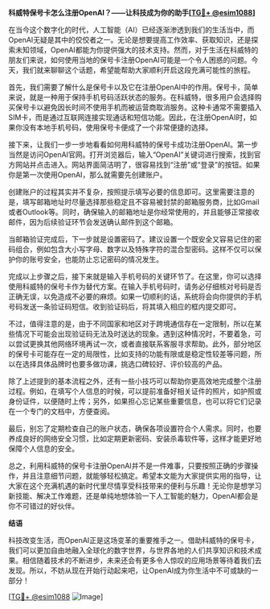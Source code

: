 **科威特保号卡怎么注册OpenAI？——让科技成为你的助手[[TG💪+ @esim1088](https://t.me/s/esim1088)]**

在当今这个数字化的时代，人工智能（AI）已经逐渐渗透到我们的生活当中，而OpenAI无疑是其中的佼佼者之一。无论是想要提高工作效率、获取知识，还是探索未知领域，OpenAI都能为你提供强大的技术支持。然而，对于生活在科威特的朋友们来说，如何使用当地的保号卡注册OpenAI可能是一个令人困惑的问题。今天，我们就来聊聊这个话题，希望能帮助大家顺利开启这段充满可能性的旅程。

首先，我们需要了解什么是保号卡以及它在注册OpenAI中的作用。保号卡，简单来说，就是一种用于保持手机号码活跃状态的服务。在科威特，很多用户会选择购买保号卡以避免因长时间不使用手机而被运营商取消服务。这种卡通常不需要插入SIM卡，而是通过互联网连接实现通话和短信功能。因此，在注册OpenAI时，如果你没有本地手机号码，使用保号卡便成了一个非常便捷的选择。

接下来，让我们一步一步地看看如何用科威特的保号卡成功注册OpenAI。第一步当然是访问OpenAI官网。打开浏览器后，输入“OpenAI”关键词进行搜索，找到官方网站并点击进入。网站界面简洁明了，很容易找到“注册”或“登录”的按钮。如果你是第一次使用OpenAI，那么就需要先创建账户。

创建账户的过程其实并不复杂，按照提示填写必要的信息即可。这里需要注意的是，填写邮箱地址时尽量选择那些稳定且不容易被封禁的邮箱服务商，比如Gmail或者Outlook等。同时，确保输入的邮箱地址是你经常使用的，并且能够正常接收邮件，因为后续验证环节会发送确认邮件到这个邮箱。

当邮箱验证完成后，下一步就是设置密码了。建议设置一个既安全又容易记住的密码组合，例如包含大小写字母、数字以及特殊字符的混合型密码。这样不仅可以保护你的账号安全，也能防止忘记密码的情况发生。

完成以上步骤之后，接下来就是输入手机号码的关键环节了。在这里，你可以选择使用科威特的保号卡作为替代方案。在输入手机号码时，请务必仔细核对号码是否正确无误，以免造成不必要的麻烦。如果一切顺利的话，系统将会向你提供的手机号码发送一条验证码短信。收到验证码后，将其填入相应的框内提交即可。

不过，值得注意的是，由于不同国家和地区对于跨境通信存在一定限制，所以在某些情况下可能会出现验证码无法及时送达的现象。遇到这种情况时，不要着急，可以尝试更换其他网络环境再试一次，或者直接联系客服寻求帮助。此外，部分地区的保号卡可能存在一定的局限性，比如支持的功能有限或是稳定性较差等问题，所以在选择具体品牌时也要多做功课，挑选口碑较好、评价较高的产品。

除了上述提到的基本流程之外，还有一些小技巧可以帮助你更高效地完成整个注册过程。例如，在填写个人信息的时候，可以提前准备好相关证件的照片，如护照或身份证件，以便随时上传；另外，如果担心忘记某些重要信息，也可以将它们记录在一个专门的文档中，方便查阅。

最后，别忘了定期检查自己的账户状态，确保各项设置符合个人需求。同时，也要养成良好的网络安全习惯，比如定期更新密码、安装杀毒软件等，这样才能更好地保障个人信息的安全。

总之，利用科威特的保号卡注册OpenAI并不是一件难事，只要按照正确的步骤操作，并且注意细节问题，就能够轻松搞定。希望本文能为大家提供实用的指导，让大家在这个充满机遇的新时代里尽情享受科技带来的便利与乐趣！无论你是想学习新技能、解决工作难题，还是单纯地想体验一下人工智能的魅力，OpenAI都会是你不可错过的好伙伴。

**结语**

科技改变生活，而OpenAI正是这场变革的重要推手之一。借助科威特的保号卡，我们可以更加自由地融入全球化的数字世界，与世界各地的人们共享知识和技术成果。相信随着技术的不断进步，未来还会有更多令人惊叹的应用场景等待着我们去发现。所以，不妨从现在开始行动起来吧，让OpenAI成为你生活中不可或缺的一部分！

[[TG💪+ @esim1088](https://t.me/s/esim1088) ![Image](https://i.postimg.cc/4NQfJmqS/Snipaste-2025-05-13-00-14-12.png)]